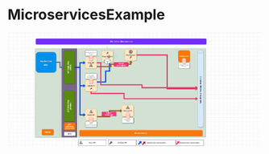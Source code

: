 # MicroservicesExample

![alt text](https://github.com/emre-cin/MicroservicesExample/blob/master/microservice.PNG?raw=true)
